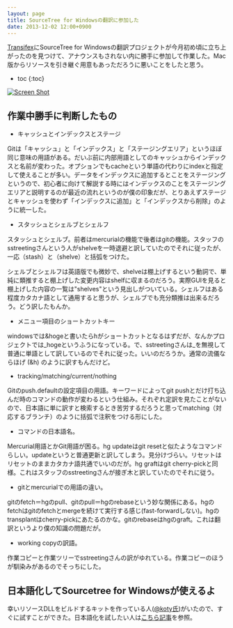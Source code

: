 ```yaml
---
layout: page
title: SourceTree for Windowsの翻訳に参加した
date: 2013-12-02 12:00+0900
---
```


[Transifex](https://www.transifex.com/projects/p/sourcetree-for-windows/)にSourceTree for Windowsの翻訳プロジェクトが今月初め頃に立ち上がったのを見つけて、アナウンスもされない内に勝手に参加して作業した。Mac版からリソースを引き継ぐ用意もあっただろうに悪いことをしたと思う。

* toc
{:toc}

[![Screen Shot](https://bytebucket.org/snipsnipsnip/sourcetree.resources.ja/wiki/working.png)](https://bytebucket.org/snipsnipsnip/sourcetree.resources.ja/wiki/working.png)

## 作業中勝手に判断したもの

* キャッシュとインデックスとステージ

Gitは「キャッシュ」と「インデックス」と「ステージングエリア」というほぼ同じ意味の用語がある。だいぶ前に内部用語としてのキャッシュからインデックスと名前が変わった。オプションでもcacheという単語の代わりにindexと指定して使えることが多い。データをインデックスに追加するとことをステージングというので、初心者に向けて解説する時にはインデックスのことをステージングエリアと説明するのが最近の流れというのが僕の印象だが、とりあえずステージとキャッシュを使わず「インデックスに追加」と「インデックスから削除」のように統一した。

* スタッシュとシェルブとシェルフ

スタッシュとシェルブ。前者はmercurialの機能で後者はgitの機能。スタッフのsstreetingさんという人がshelveを一時退避と訳していたのでそれに従ったが、一応（stash）と（shelve）と括弧をつけた。

シェルブとシェルフは英語版でも微妙で、shelveは棚上げするという動詞で、単純に類推すると棚上げした変更内容はshelfに収まるのだろう。実際GUIを見ると棚上げした内容の一覧は"shelves"という見出しがついている。シェルフはある程度カタカナ語として通用すると思うが、シェルブでも充分類推は出来るだろう。どう訳したもんか。

* メニュー項目のショートカットキー
 
windowsでは&hogeと書いたらhがショートカットとなるはずだが、なんかプロジェクトでは_hogeというふうになっている。で、sstreetingさんは_を無視して普通に単語として訳しているのでそれに従った。いいのだろうか。通常の流儀ならほげ (&h) のように訳すもんだけど。

* tracking/matching/current/nothing

Gitのpush.defaultの設定項目の用語。キーワードによってgit pushとだけ打ち込んだ時のコマンドの動作が変わるという仕組み。それぞれ定訳を見たことがないので、日本語に単に訳すと検索するとき苦労するだろうと思ってmatching（対応するブランチ）のように括弧で注釈をつける形にした。

* コマンドの日本語名。

Mercurial用語とかGit用語が困る。hg updateはgit resetと似たようなコマンドらしい。updateというと普通更新と訳してしまう。見分けづらい。リセットはリセットのままカタカナ語共通でいいのだが。hg graftはgit cherry-pickと同様。これはスタッフのsstreetingさんが接ぎ木と訳していたのでそれに従う。

* gitとmercurialでの用語の違い。

gitのfetch＝hgのpull、gitのpull＝hgのrebaseという妙な関係にある。hgのfetchはgitのfetchとmergeを続けて実行する感じ(fast-forwardしない)。hgのtransplantはcherry-pickにあたるのかな。gitのrebaseはhgのgraft。これは翻訳というより僕の知識の問題だが。

* working copyの訳語。

作業コピーと作業ツリーでsstreetingさんの訳がゆれている。作業コピーのほうが馴染みがあるのでそっちにした。

## 日本語化してSourcetree for Windowsが使えるよ

幸いリソースDLLをビルドするキットを作っている人([@koty氏](https://bitbucket.org/koty/sourcetree.resources.ja))がいたので、すぐに試すことができた。日本語化を試したい人は[こちら記事](https://bitbucket.org/snipsnipsnip/sourcetree.resources.ja)を参照。

